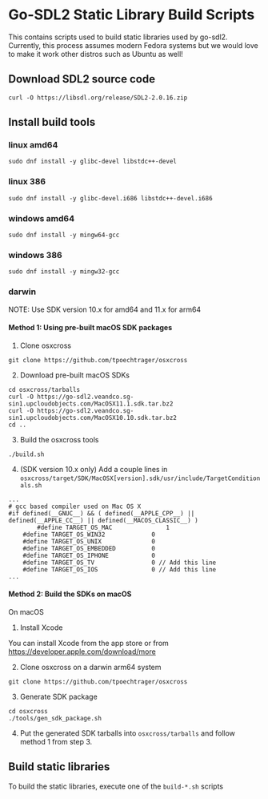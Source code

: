# Go-SDL2 Static Library Build Scripts

This contains scripts used to build static libraries used by go-sdl2. Currently, this process assumes modern Fedora systems but we would love to make it work other distros such as Ubuntu as well!

## Download SDL2 source code

```
curl -O https://libsdl.org/release/SDL2-2.0.16.zip
```

## Install build tools

### linux amd64

```
sudo dnf install -y glibc-devel libstdc++-devel
```

### linux 386

```
sudo dnf install -y glibc-devel.i686 libstdc++-devel.i686
```

### windows amd64

```
sudo dnf install -y mingw64-gcc
```

### windows 386

```
sudo dnf install -y mingw32-gcc
```

### darwin

NOTE: Use SDK version 10.x for amd64 and 11.x for arm64

#### Method 1: Using pre-built macOS SDK packages

1. Clone osxcross

```
git clone https://github.com/tpoechtrager/osxcross
```

2. Download pre-built macOS SDKs

```
cd osxcross/tarballs
curl -O https://go-sdl2.veandco.sg-sin1.upcloudobjects.com/MacOSX11.1.sdk.tar.bz2
curl -O https://go-sdl2.veandco.sg-sin1.upcloudobjects.com/MacOSX10.10.sdk.tar.bz2
cd ..
```

3. Build the osxcross tools

```
./build.sh
```

4. (SDK version 10.x only) Add a couple lines in `osxcross/target/SDK/MacOSX[version].sdk/usr/include/TargetConditionals.sh`

```
...
# gcc based compiler used on Mac OS X
#if defined(__GNUC__) && ( defined(__APPLE_CPP__) || defined(__APPLE_CC__) || defined(__MACOS_CLASSIC__) )
        #define TARGET_OS_MAC               1
    #define TARGET_OS_WIN32             0
    #define TARGET_OS_UNIX              0
    #define TARGET_OS_EMBEDDED          0 
    #define TARGET_OS_IPHONE            0 
    #define TARGET_OS_TV                0 // Add this line
    #define TARGET_OS_IOS               0 // Add this line
...
```

#### Method 2: Build the SDKs on macOS

On macOS

1. Install Xcode

You can install Xcode from the app store or from https://developer.apple.com/download/more

2. Clone osxcross on a darwin arm64 system

```
git clone https://github.com/tpoechtrager/osxcross
```

3. Generate SDK package

```
cd osxcross
./tools/gen_sdk_package.sh
```

4. Put the generated SDK tarballs into `osxcross/tarballs` and follow method 1 from step 3.

## Build static libraries

To build the static libraries, execute one of the `build-*.sh` scripts
